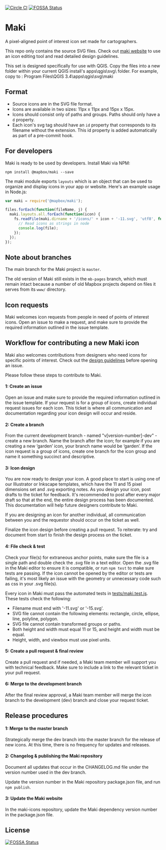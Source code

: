 [![Circle CI](https://circleci.com/gh/mapbox/maki-2.svg?style=svg)](https://circleci.com/gh/mapbox/maki-2)
[![FOSSA Status](https://app.fossa.io/api/projects/git%2Bhttps%3A%2F%2Fgithub.com%2Fmapbox%2Fmaki.svg?type=shield)](https://app.fossa.io/projects/git%2Bhttps%3A%2F%2Fgithub.com%2Fmapbox%2Fmaki?ref=badge_shield)

# Maki

A pixel-aligned point of interest icon set made for cartographers.

This repo only contains the source SVG files. Check out [maki website](https://mapbox.com/maki-icons/) to use an icon editing tool and read detailed design guidelines.

This set is designed specifically for use with QGIS. Copy the files into a new folder within your current QGIS install's apps\qgis\svg\ folder. For example, copy to : Program Files\QGIS 3.4\apps\qgis\svg\maki

## Format

- Source icons are in the SVG file format.
- Icons are available in two sizes: 11px x 11px and 15px x 15px.
- Icons should consist only of paths and groups. Paths should only have a `d` property.
- Each icon's svg tag should have an `id` property that corresponds to its filename without the extension. This id property is added automatically as part of a pre-commit hook.

## For developers

Maki is ready to be used by developers. Install Maki via NPM:

```
npm install @mapbox/maki --save
```

The maki module exports `layouts` which is an object that can be used to organize and display icons in your app or website. Here's an example usage in Node.js:

``` js
var maki = require('@mapbox/maki');

files.forEach(function(fileName, j) {
  maki.layouts.all.forEach(function(icon) {
    fs.readFile(maki.dirname + '/icons/' + icon + '-11.svg', 'utf8', function(err, file) {
      // Read icons as strings in node
      console.log(file);
    });
  });
});
```

## Note about branches

The main branch for the Maki project is `master`.

The old version of Maki still exists in the `mb-pages` branch, which must remain intact because a number of old Mapbox projects depend on files it serves from its `www/` directory.

## Icon requests

Maki welcomes icon requests from people in need of points of interest icons. Open an issue to make a request, and make sure to provide the required information outlined in the issue template.

## Workflow for contributing a new Maki icon

Maki also welcomes contributions from designers who need icons for specific points of interest. Check out the [design guidelines](https://www.mapbox.com/maki-icons/guidelines/) before opening an issue.

Please follow these steps to contribute to Maki.

#### 1: Create an issue  
Open an issue and make sure to provide the required information outlined in the issue template. If your request is for a group of icons, create individual request issues for each icon. This ticket is where all communication and documentation regarding your icon design will occur and reside.

#### 2: Create a branch    
From the current development branch - named "v[version-number]-dev" - create a new branch. Name the branch after the icon; for example if you are creating a new ‘garden’ icon, your branch name would be ‘garden’. If the icon request is a group of icons, create one branch for the icon group and name it something succinct and descriptive.

#### 3: Icon design
You are now ready to design your icon. A good place to start is using one of our Illustrator or Inkscape templates, which have the 11 and 15 pixel dimensions set and .svg exporting notes.
As you design your icon, post drafts to the ticket for feedback. It's recommended to post after every major draft so that at the end, the entire design process has been documented. This documentation will help future designers contribute to Maki.

If you are designing an icon for another individual, all communication between you and the requestor should occur on the ticket as well.

Finalize the icon design before creating a pull request. To reiterate: try and document from start to finish the design process on the ticket.

#### 4: File check & test  
Check your file(s) for extraneous anchor points, make sure the file is a single path and double check the .svg file in a text editor. Open the .svg file in the Maki editor to ensure it is compatible, or run `npm test` to make sure tests are passing. If the icon cannot be opened by the editor or tests are failing, it's most likely an issue with the geometry or unnecessary code such as css in your .svg file(s).

Every icon in Maki must pass the automated tests in [tests/maki.test.js](https://github.com/mapbox/maki/tree/master/test/maki.test.js). These tests check the following:

- Filename must end with '-11.svg' or '-15.svg'.
- SVG file cannot contain the following elements: rectangle, circle, ellipse, line, polyline, polygon.
- SVG file cannot contain transformed groups or paths.
- Both height and width must equal 11 or 15, and height and width must be equal.
- Height, width, and viewbox must use pixel units.

#### 5: Create a pull request & final review
Create a pull request and if needed, a Maki team member will support you with technical feedback. Make sure to include a link to the relevant ticket in your pull request.  

#### 6: Merge to the development branch  
After the final review approval, a Maki team member will merge the icon branch to the development (dev) branch and close your request ticket.

## Release procedures

#### 1: Merge to the master branch   
Strategically merge the dev branch into the master branch for the release of new icons. At this time, there is no frequency for updates and releases.

#### 2: Changelog & publishing the Maki repository  
Document all updates that occur in the CHANGELOG.md file under the version number used in the dev branch.

Update the version number in the Maki repository package.json file, and run `npm publish`.

#### 3: Update the Maki website  
In the maki-icons repository, update the Maki dependency version number in the package.json file.

## License
[![FOSSA Status](https://app.fossa.io/api/projects/git%2Bhttps%3A%2F%2Fgithub.com%2Fmapbox%2Fmaki.svg?type=large)](https://app.fossa.io/projects/git%2Bhttps%3A%2F%2Fgithub.com%2Fmapbox%2Fmaki?ref=badge_large)
